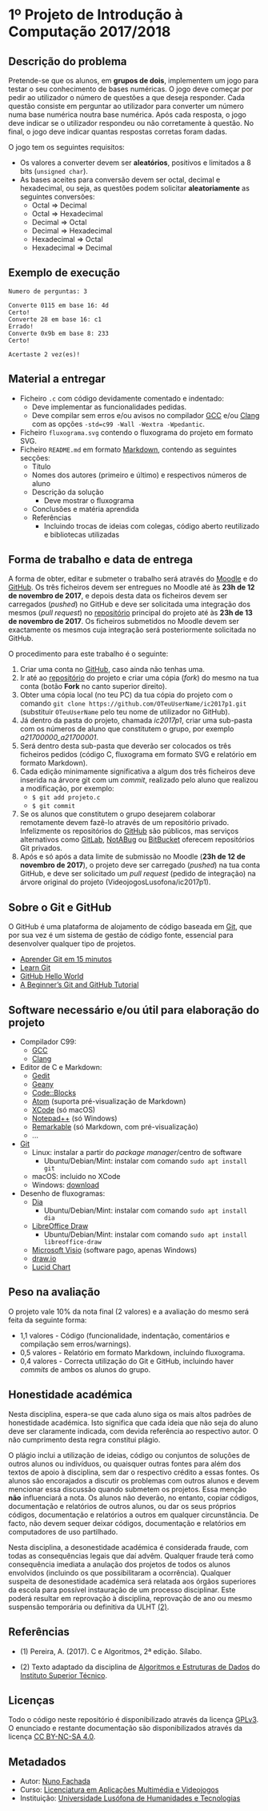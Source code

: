 <!--
1º Projeto de Introdução à Computação 2017/2018 (c) by Nuno Fachada

1º Projeto de Introdução à Computação 2017/2018 is licensed under a
Creative Commons Attribution-NonCommercial-ShareAlike 4.0 International License.

You should have received a copy of the license along with this
work. If not, see <http://creativecommons.org/licenses/by-nc-sa/4.0/>.
-->

# 1º Projeto de Introdução à Computação 2017/2018

## Descrição do problema

Pretende-se que os alunos, em **grupos de dois**, implementem um jogo para testar o seu conhecimento de bases numéricas. O jogo deve começar por pedir ao utilizador o número de questões a que deseja responder. Cada questão consiste em perguntar ao utilizador para converter um número numa base numérica noutra base numérica. Após cada resposta, o jogo deve indicar se o utilizador respondeu ou não corretamente à questão. No final, o jogo deve indicar quantas respostas corretas foram dadas.

O jogo tem os seguintes requisitos:

* Os valores a converter devem ser **aleatórios**, positivos e limitados a 8 bits (`unsigned char`).
* As bases aceites para conversão devem ser octal, decimal e hexadecimal, ou seja, as questões podem solicitar **aleatoriamente** as seguintes conversões:
    - Octal => Decimal
    - Octal => Hexadecimal
    - Decimal => Octal
    - Decimal => Hexadecimal
    - Hexadecimal => Octal
    - Hexadecimal => Decimal

## Exemplo de execução

```
Numero de perguntas: 3

Converte 0115 em base 16: 4d
Certo!
Converte 28 em base 16: c1
Errado!
Converte 0x9b em base 8: 233
Certo!

Acertaste 2 vez(es)!
```

## Material a entregar

* Ficheiro `.c` com código devidamente comentado e indentado:
    - Deve implementar as funcionalidades pedidas.
    - Deve compilar sem erros e/ou avisos no compilador [GCC] e/ou [Clang] com as opções
      `-std=c99 -Wall -Wextra -Wpedantic`.
* Ficheiro `fluxograma.svg` contendo o fluxograma do projeto em formato SVG.
* Ficheiro `README.md` em formato [Markdown], contendo as seguintes secções:
    - Título
    - Nomes dos autores (primeiro e último) e respectivos números de aluno
    - Descrição da solução
        * Deve mostrar o fluxograma
    - Conclusões e matéria aprendida
    - Referências
        * Incluindo trocas de ideias com colegas, código aberto reutilizado e bibliotecas utilizadas

## Forma de trabalho e data de entrega

A forma de obter, editar e submeter o trabalho será através do [Moodle] e do [GitHub]. Os três ficheiros devem ser entregues no Moodle até às **23h de 12 de novembro de 2017**, e depois desta data os ficheiros devem ser carregados (_pushed_) no GitHub e deve ser solicitada uma integração dos mesmos (*pull request*) no [repositório] principal do projeto até às **23h de 13 de novembro de 2017**. Os ficheiros submetidos no Moodle devem ser exactamente os mesmos cuja integração será posteriormente solicitada no GitHub.

O procedimento para este trabalho é o seguinte:

1. Criar uma conta no [GitHub](https://github.com/join), caso ainda não tenhas uma.
2. Ir até ao [repositório] do projeto e criar uma cópia (*fork*) do mesmo na tua conta (botão **Fork** no canto superior direito).
3. Obter uma cópia local (no teu PC) da tua cópia do projeto com o comando `git clone https://github.com/OTeuUserName/ic2017p1.git` (substituir `OTeuUserName` pelo teu nome de utilizador no GitHub).
4. Já dentro da pasta do projeto, chamada *ic2017p1*, criar uma sub-pasta com os números de aluno que constitutem o grupo, por exemplo *a21700000_a21700001*.
5. Será dentro desta sub-pasta que deverão ser colocados os três ficheiros pedidos (código C, fluxograma em formato SVG e relatório em formato Markdown).
6. Cada edição minimamente significativa a algum dos três ficheiros deve inserida na árvore git com um _commit_, realizado pelo aluno que realizou a modificação, por exemplo:
    - `$ git add projeto.c`
    - `$ git commit`
7. Se os alunos que constitutem o grupo desejarem colaborar remotamente devem fazê-lo através de um repositório privado. Infelizmente os repositórios do [GitHub] são públicos, mas serviços alternativos como [GitLab], [NotABug] ou [BitBucket] oferecem repositórios Git privados.
8. Após e só após a data limite de submissão no Moodle (**23h de 12 de novembro de 2017**), o projeto deve ser carregado (_pushed_) na tua conta GitHub, e deve ser solicitado um *pull request* (pedido de integração) na árvore original do projeto (VideojogosLusofona/ic2017p1).

## Sobre o Git e GitHub

O GitHub é uma plataforma de alojamento de código baseada em [Git], que por sua vez é um sistema de gestão de código fonte, essencial para desenvolver qualquer tipo de projetos.

* [Aprender Git em 15 minutos][git-tutorial]
* [Learn Git](https://www.codecademy.com/learn/learn-git)
* [GitHub Hello World](https://guides.github.com/activities/hello-world/)
* [A Beginner’s Git and GitHub Tutorial](https://blog.udacity.com/2015/06/a-beginners-git-github-tutorial.html)

## Software necessário e/ou útil para elaboração do projeto

* Compilador C99:
    - [GCC]
    - [Clang]
* Editor de C e Markdown:
    - [Gedit]
    - [Geany]
    - [Code::Blocks]
    - [Atom] (suporta pré-visualização de Markdown)
    - [XCode] (só macOS)
    - [Notepad++] (só Windows)
    - [Remarkable] (só Markdown, com  pré-visualização)
    - ...
* [Git]
    - Linux: instalar a partir do *package manager*/centro de software
        * Ubuntu/Debian/Mint: instalar com comando `sudo apt install git`
    - macOS: incluido no XCode
    - Windows: [download](https://git-scm.com/download/win)
* Desenho de fluxogramas:
    - [Dia](http://dia-installer.de/)
        * Ubuntu/Debian/Mint: instalar com comando `sudo apt install dia`
    - [LibreOffice Draw](https://www.libreoffice.org/)
        * Ubuntu/Debian/Mint: instalar com comando `sudo apt install libreoffice-draw`
    - [Microsoft Visio](https://products.office.com/en/visio) (software pago, apenas Windows)
    - [draw.io](https://draw.io)
    - [Lucid Chart](https://www.lucidchart.com/)

## Peso na avaliação

O projeto vale 10% da nota final (2 valores) e a avaliação do mesmo será feita da seguinte forma:

* 1,1 valores - Código (funcionalidade, indentação, comentários e compilação sem erros/warnings).
* 0,5 valores - Relatório em formato Markdown, incluíndo fluxograma.
* 0,4 valores - Correcta utilização do Git e GitHub, incluindo haver *commits* de ambos os alunos do grupo.


## Honestidade académica

Nesta disciplina, espera-se que cada aluno siga os mais altos padrões de
honestidade académica. Isto significa que cada ideia que não seja do
aluno deve ser claramente indicada, com devida referência ao respectivo
autor. O não cumprimento desta regra constitui plágio.

O plágio inclui a utilização de ideias, código ou conjuntos de soluções
de outros alunos ou indivíduos, ou quaisquer outras fontes para além
dos textos de apoio à disciplina, sem dar o respectivo crédito a essas
fontes. Os alunos são encorajados a discutir os problemas com outros
alunos e devem mencionar essa discussão quando submetem os projetos.
Essa menção **não** influenciará a nota. Os alunos não deverão, no
entanto, copiar códigos, documentação e relatórios de outros alunos, ou dar os
seus próprios códigos, documentação e relatórios a outros em qualquer
circunstância. De facto, não devem sequer deixar códigos, documentação e
relatórios em computadores de uso partilhado. 

Nesta disciplina, a desonestidade académica é considerada fraude, com
todas as consequências legais que daí advêm. Qualquer fraude terá como
consequência imediata a anulação dos projetos de todos os alunos envolvidos
(incluindo os que possibilitaram a ocorrência). Qualquer suspeita de
desonestidade académica será relatada aos órgãos superiores da escola
para possível instauração de um processo disciplinar. Este poderá
resultar em reprovação à disciplina, reprovação de ano ou mesmo
suspensão temporária ou definitiva da ULHT [(2)](#ref2).

## Referências

<a name="ref1"></a>

* (1) Pereira, A. (2017). C e Algoritmos, 2ª edição. Sílabo.

<a name="ref2"></a>

* (2)  Texto adaptado da disciplina de [Algoritmos e Estruturas de Dados][aed] do [Instituto Superior Técnico][ist].

## Licenças

Todo o código neste repositório é disponibilizado através da licença [GPLv3].
O enunciado e restante documentação são disponibilizados através da licença [CC BY-NC-SA 4.0].

## Metadados

* Autor: [Nuno Fachada]
* Curso:  [Licenciatura em Aplicações Multimédia e Videojogos][lamv]
* Instituição: [Universidade Lusófona de Humanidades e Tecnologias][ULHT]



[GPLv3]:https://www.gnu.org/licenses/gpl-3.0.en.html
[CC BY-NC-SA 4.0]:https://creativecommons.org/licenses/by-nc-sa/4.0/
[lamv]:https://www.ulusofona.pt/licenciatura/aplicacoes-multimedia-e-videojogos
[Nuno Fachada]:https://github.com/fakenmc
[ULHT ]:https://www.ulusofona.pt/
[aed]:https://fenix.tecnico.ulisboa.pt/disciplinas/AED-2/2009-2010/2-semestre/honestidade-academica
[ist]:https://tecnico.ulisboa.pt/pt/
 [Markdown]:https://guides.github.com/features/mastering-markdown/
 [GCC]:https://gcc.gnu.org/
 [Clang]:https://clang.llvm.org/
[Gedit]:https://wiki.gnome.org/Apps/Gedit
[Geany]:https://www.geany.org/
[Code::Blocks]:http://www.codeblocks.org/
[Atom]:https://atom.io/
[XCode]:https://developer.apple.com/xcode/
[Notepad++]:https://notepad-plus-plus.org/
[Remarkable]:https://remarkableapp.github.io/
[Git]:https://git-scm.com/
[repositório]:https://github.com/VideojogosLusofona/ic2017p1
[GitHub]:https://github.com/
[git-tutorial]:https://try.github.io/levels/1/challenges/1
[Moodle]: https://secure.grupolusofona.pt/ulht/moodle/
[GitLab]: https://gitlab.com/
[BitBucket]: https://bitbucket.org/
[NotABug]: https://notabug.org/
